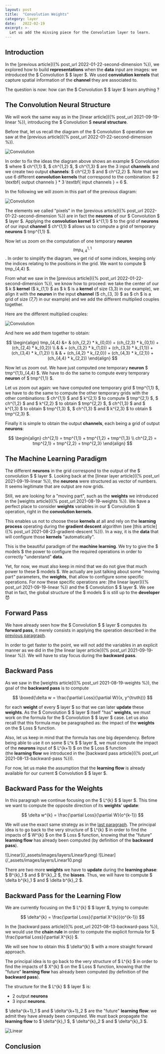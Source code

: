 ```yaml
---
layout: post
title:  "Convolution Weights"
category: layer
date:   2022-02-19
excerpt: >-
  Let us add the missing piece for the Convolution layer to learn. 
---
```


## Introduction

In the [previous article]({% post_url 2022-01-22-second-dimension %}), we explored how to build **representations** 
when the **data** input are images: we introduced the $ Convolution $ $ layer $. We used **convolution kernels** that 
capture spatial information of the **channel** they are associated to. 

The question is now: how can the $ Convolution $ $ layer $ learn anything ?

## The Convolution Neural Structure

We will work the same way as in the [linear article]({% post_url 2021-09-19-linear %}), introducing the 
$ Convolution $ **neural structure**. 

Before that, let us recall the diagram of the $ Convolution $ operation we saw at the 
[previous article]({% post_url 2022-01-22-second-dimension %}).

![Convolution](/_assets/images/layers/Convolution1.png)

In order to fix the ideas the diagram above shows an example $ Convolution $ 
where $ ch^{1,1} $, $ ch^{1,2} $, $ ch^{1,3} $ 
are the 3 input **channels** and we create two output **channels**: $ ch^{2,1} $ and $ ch^{2,2} $.
Note that we use 6 different **convolution kernels** that correspond to the combination: 
$ 2 \textbf{ output channels } * 3 \textbf{ input channels } = 6 $. 

In the following we will zoom in this part of the previous diagram:

![Convolution](/_assets/images/layers/Convolution2.png)

The elements we called "pixels" in the [previous article]({% post_url 2022-01-22-second-dimension %}) are in fact the 
**neurons** of our $ Convolution $ $ layer $. 
Applying the **convolution kernel** $ k^{1,1} $ to the grid of **neurons** of our input **channel** $ ch^{1,1} $ 
allows us to compute a grid of temporary **neurons** $ tmp^{1,1} $. 

Now let us zoom on the computation of one temporary **neuron** $$ tmp^{1,1}_{4,4} $$. In order to simplify 
the diagram, we get rid of some indices, keeping only the indices relating to the positions in the grid. 
We want to compute $ tmp_{4,4} $. 

From what we saw in the [previous article]({% post_url 2022-01-22-second-dimension %}), 
we know how to proceed: we take the center of our $ k $ **kernel** ($ k_{1,1} $ as $ k $ is a **kernel** of size (3,3) 
in our example), 
we align it with the **neuron** in the input **channel** ($ ch_{3, 3} $ as $ ch $ is a grid of size 
(7,7) in our example) and we add the different multiplied couples together. 

Here are the different multiplied couples:

![Convolution](/_assets/images/layers/Convolution3.png)

And here we add them together to obtain:  

$$ 
\begin{align}
tmp_{4,4} &= & (ch_{2,2} * k_{0,0}) + (ch_{2,3} * k_{0,1}) + (ch_{2,4} * k_{0,2}) \\
          &  & + (ch_{3,2} * k_{1,0}) + (ch_{3,3} * k_{1,1}) + (ch_{3,4} * k_{1,2}) \\
          &  & + (ch_{4,2} * k_{2,0}) + (ch_{4,3} * k_{2,1}) + (ch_{4,4} * k_{2,2}) 
\end{align}
$$

Now let us zoom out. We have just computed one temporary **neuron** $ tmp^{1,1}_{4,4} $. We have to do the same 
to compute every temporary **neuron** of $ tmp^{1,1} $. 

Let us zoom out again: we have computed one temporary grid $ tmp^{1,1} $, we have to do the same to compute the 
other temporary grids with the other 
combinations: $ ch^{1,1} $ and $ k^{2,1} $ to compute $ tmp^{2,1} $, 
$ ch^{1,2} $ and $ k^{2,2} $ to obtain $ tmp^{2,2} $, 
$ ch^{1,3} $ and $ k^{1,3} $ to obtain $ tmp^{1,3} $, 
$ ch^{1,3} $ and $ k^{2,3} $ to obtain $ tmp^{2,3} $. 

Finally it is simple to obtain the output **channels**, each being a grid of output **neurons**:

$$
\begin{align}
ch^{2,1} = tmp^{1,1} + tmp^{1,2} + tmp^{1,3} \\
ch^{2,2} = tmp^{2,1} + tmp^{2,2} + tmp^{2,3}
\end{align}
$$

## The Machine Learning Paradigm

The different **neurons** in the grid correspond to the output of the $ convolution $ $ layer $. 
Looking back at the [linear layer article]({% post_url 2021-09-19-linear %}), the **neurons** were structured 
as vector of numbers. It seems legitimate that are output are now grids.

Still, we are looking for a "moving part", such as the **weights** we introduced in the 
[weights article]({% post_url 2021-08-19-weights %}). We have a perfect place to consider **weights** variables 
in our $ Convolution $ operation, right in the **convolution kernels**. 

This enables us not to choose these **kernels** at all and rely on the **learning process** operating during 
the **gradient descent** algorithm (see [this article]({% post_url 2021-08-23-gradient-descent %})). 
In a way, it is the **data** that will configure those **kernels** "automatically". 

This is the beautiful paradigm of the **machine learning**. We try to give the $ models $ the power to 
configure the required operations in order to correctly "understand" **data**. 

Yet, for now, we must also 
keep in mind that we do not give that much power to these $ models $. We actually are just talking about some 
"moving part" parameters, the **weights**, that allow to configure some specific operations. For now these 
specific operations are: [the linear layer]({% post_url 2021-09-19-linear %}) and the $ Convolution $ $ layer $. 
We see that in fact, the global structure of the $ models $ is still up to the **developer** :smiling_imp:

## Forward Pass

We have already seen how the $ Convolution $ $ layer $ computes its **forward pass**, it merely consists 
in applying the operation described in the [previous paragraph](#the-convolution-neural-structure). 

In order to get faster to the point, we will not add the variables in an explicit manner as we did in the 
[the linear layer article]({% post_url 2021-09-19-linear %}). We will have to stay focus during the **backward pass**.

## Backward Pass

As we saw in the [weights article]({% post_url 2021-08-19-weights %}), the goal of the **backward pass** is to compute 

$$ 
\boxed{\delta w = \frac{\partial Loss}{\partial W}(x, y^{truth})}
$$

for each **weight** of every $ layer $ so that we can later **update** these **weights**. As the 
$ Convolution $ $ layer $ itself "has" **weights**, we must work on the formula for the $ Convolution $ $ layer $ case. 
Let us also recall that this formula may be paragraphed as: the impact of the **weights** on the $ Loss $ function. 

Also, let us keep in mind that the formula has one big dependency. 
Before being able to use it on some $ L^k $ $ layer $, 
we must compute the impact of the **neurons** input of $ L^{k+1} $ on the $ Loss $ function   
(the **learning flow** we introduced in the [backward pass article]({% post_url 2021-08-13-backward-pass %})). 

For now, let us make the assumption that the **learning flow** is already available for our current 
$ Convolution $ $ layer $.

## Backward Pass for the Weights

In this paragraph we continue focusing on the $ L^{k} $ $ layer $. This time we want to compute 
the opposite direction of its **weights**' **update**: 

$$ 
\delta w^{k} = \frac{\partial Loss}{\partial W}(o^{k-1})
$$

We will use the exact same strategy as in the [last paragraph](#backward-pass-for-the-learning-flow). 
The principal idea is to go back to the very structure of $ L^{k} $ in order to find the impacts of $ W^{k} $ 
on the $ Loss $ function, knowing that the "future" 
**learning flow** has already been computed (by definition of the **backward pass**). 

<a id="linear-structure3" class="anchor">
![Linear](/_assets/images/layers/Linear9.png)
</a>

<a id="linear-structure4" class="anchor">
![Linear](/_assets/images/layers/Linear10.png)
</a>

There are two more **weights** we have to **update** during the **learning phase**: 
$ B^{k}_1 $ and $ B^{k}_2 $, the **biases**. 
Thus, we will have to compute $ \delta b^{k}_1 $ and $ \delta b^{k}_2 $.

## Backward Pass for the Learning Flow 

We are currently focusing on the $ L^{k} $ $ layer $, trying to compute:

$$ 
\delta^{k} = \frac{\partial Loss}{\partial X^{k}}(o^{k-1})
$$

In the [backward pass article]({% post_url 2021-08-13-backward-pass %}), we would use the **chain rule** in order 
to compute the explicit formula for $ \frac{\partial Loss}{\partial X^{k}} $.

We will see how to obtain this $ \delta^{k} $ with a more straight forward approach. 

The principal idea is to go back to the very structure of $ L^{k} $ in order to find the impacts of $ X^{k} $ 
on the $ Loss $ function, knowing that the "future" 
**learning flow** has already been computed (by definition of the **backward pass**). 

The structure for the $ L^{k} $ $ layer $ is: 
- 2 output **neurons** 
- 3 input **neurons**. 

$ \delta^{k+1}_1 $ and $ \delta^{k+1}_2 $ are the "future" **learning flow**: we admit they have already been 
computed.
We must back propagate the **learning flow** to $ \delta^{k}_1 $, $ \delta^{k}_2 $ and $ \delta^{k}_3 $.

![Linear](/_assets/images/layers/Linear5.png)

## Conclusion
